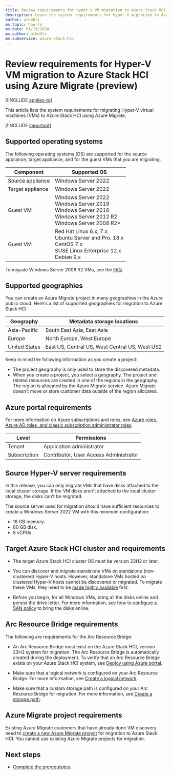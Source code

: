 ```yaml
---
title: Review requirements for Hyper-V VM migration to Azure Stack HCI using Azure Migrate (preview) 
description: Learn the system requirements for Hyper-V migration to Azure Stack HCI using Azure Migrate (preview).
author: alkohli
ms.topic: how-to
ms.date: 01/19/2024
ms.author: alkohli
ms.subservice: azure-stack-hci
---
```


# Review requirements for Hyper-V VM migration to Azure Stack HCI using Azure Migrate (preview)

[!INCLUDE [applies-to](../../includes/hci-applies-to-23h2.md)]

This article lists the system requirements for migrating Hyper-V virtual machines (VMs) to Azure Stack HCI using Azure Migrate.

[!INCLUDE [important](../../includes/hci-preview.md)]

## Supported operating systems

The following operating systems (OS) are supported for the source appliance, target appliance, and for the guest VMs that you are migrating.


|Component  |Supported OS |
|---------|---------|
|Source appliance     |Windows Server 2022         |
|Target appliance     |Windows Server 2022         |
|Guest VM    |Windows Server 2022<br>Windows Server 2019<br>Windows Server 2016<br>Windows Server 2012 R2<br>Windows Server 2008 R2*       |
|Guest VM     | Red Hat Linux 6.x, 7.x<br>Ubuntu Server and Pro. 18.x<br>CentOS 7.x<br>SUSE Linux Enterprise 12.x<br>Debian 9.x        |

To migrate Windows Server 2008 R2 VMs, see the [FAQ](migrate-faq.yml).

## Supported geographies

You can create an Azure Migrate project in many geographies in the Azure public cloud. Here's a list of supported geographies for migration to Azure Stack HCI:

|Geography|Metadata storage locations|
|-|-|
|Asia-Pacific|South East Asia, East Asia|
|Europe|North Europe, West Europe|
|United States|East US, Central US, West Central US, West US2|

Keep in mind the following information as you create a project:

- The project geography is only used to store the discovered metadata.
- When you create a project, you select a geography. The project and related resources are created in one of the regions in the geography. The region is allocated by the Azure Migrate service. Azure Migrate doesn't move or store customer data outside of the region allocated.

## Azure portal requirements

For more information on Azure subscriptions and roles, see [Azure roles, Azure AD roles, and classic subscription administrator roles](/azure/role-based-access-control/rbac-and-directory-admin-roles).

|Level|Permissions|
|-|-|
|Tenant|Application administrator|
|Subscription|Contributor, User Access Administrator|

## Source Hyper-V server requirements

In this release, you can only migrate VMs that have disks attached to the local cluster storage. If the VM disks aren't attached to the local cluster storage, the disks can’t be migrated.

The source server used for migration should have sufficient resources to create a Windows Server 2022 VM with this minimum configuration:

- 16 GB memory.
- 80 GB disk.
- 8 vCPUs.


## Target Azure Stack HCI cluster and requirements

- The target Azure Stack HCI cluster OS must be version 23H2 or later.

- You can discover and migrate standalone VMs on standalone (non-clustered) Hyper-V hosts. However, standalone VMs hosted on clustered Hyper-V hosts cannot be discovered or migrated. To migrate these VMs, they need to be [made highly available](https://www.thomasmaurer.ch/2013/01/how-to-make-an-existing-hyper-v-virtual-machine-highly-available/) first.

- Before you begin, for all Windows VMs, bring all the disks online and persist the drive letter. For more information, see how to [configure a SAN policy](/azure/migrate/prepare-for-migration#configure-san-policy) to bring the disks online.

## Arc Resource Bridge requirements

The following are requirements for the Arc Resource Bridge:

- An Arc Resource Bridge must exist on the Azure Stack HCI, version 23H2 system for migration. The Arc Resource Bridge is automatically created during the deployment. To verify that an Arc Resource Bridge exists on your Azure Stack HCI system, see [Deploy using Azure portal](../deploy/deploy-via-portal.md).  

- Make sure that a logical network is configured on your Arc Resource Bridge. For more information, see [Create a logical network](../manage/create-logical-networks.md).

- Make sure that a custom storage path is configured on your Arc Resource Bridge for migration. For more information, see [Create a storage path](../manage/create-storage-path.md).

## Azure Migrate project requirements

Existing Azure Migrate customers that have already done VM discovery need to [create a new Azure Migrate project](migrate-hyperv-prerequisites.md#create-an-azure-migrate-project) for migration to Azure Stack HCI. You cannot use existing Azure Migrate projects for migration.

## Next steps

- [Complete the prerequisites](migrate-hyperv-prerequisites.md).